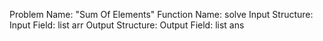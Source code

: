Problem Name: "Sum Of Elements"
Function Name: solve
Input Structure:
Input Field: list<int> arr
Output Structure:
Output Field: list<int> ans

